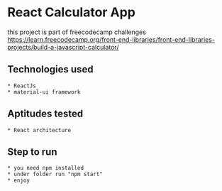 # React Calculator App
this project is part of freecodecamp challenges
https://learn.freecodecamp.org/front-end-libraries/front-end-libraries-projects/build-a-javascript-calculator/

## Technologies used
    * ReactJs
    * material-ui framework

## Aptitudes tested
    * React architecture

## Step to run
    * you need npm installed
    * under folder run "npm start"
    * enjoy

